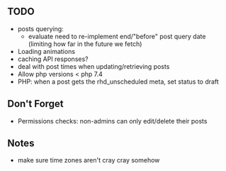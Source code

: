 ## TODO

-   posts querying:
    -   evaluate need to re-implement end/"before" post query date (limiting how far in the future we fetch)
-   Loading animations
-   caching API responses?
-   deal with post times when updating/retrieving posts
-   Allow php versions < php 7.4
-   PHP: when a post gets the rhd_unscheduled meta, set status to draft

## Don't Forget

-   Permissions checks: non-admins can only edit/delete their posts

## Notes

-   make sure time zones aren't cray cray somehow
